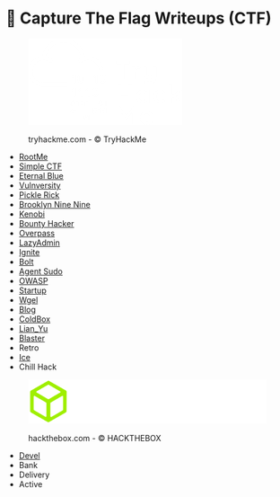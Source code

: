 # 🚩 Capture The Flag Writeups (CTF)

<div align="left" data-full-width="true">

<figure><img src=".gitbook/assets/spaces_EhofjMfYbx3gOUSReXD7_uploads_git-blob-d6717517efcd6cf2abc36234ddf89ae069267bc7_image-20230205151515316.webp" alt=""><figcaption><p>tryhackme.com - © TryHackMe</p></figcaption></figure>

</div>

* [RootMe](rootme.md)
* [Simple CTF](simple-ctf.md)
* [Eternal Blue](eternal-blue.md)
* [Vulnversity](vulnversity.md)
* [Pickle Rick](pickle-rick.md)
* [Brooklyn Nine Nine](brooklyn-nine-nine.md)
* [Kenobi](kenobi.md)
* [Bounty Hacker](bounty-hacker.md)
* [Overpass](overpass.md)
* [LazyAdmin](lazyadmin.md)
* [Ignite](ignite.md)
* [Bolt](bolt.md)
* [Agent Sudo](agent-sudo.md)
* [OWASP](owasp/)
* [Startup](startup.md)
* [Wgel](wgel.md)
* [Blog](blog.md)
* [ColdBox](coldbox.md)
* [Lian\_Yu](lian\_yu.md)
* [Blaster](blaster.md)
* Retro
* [Ice](ice.md)
* Chill Hack



<div align="left">

<figure><img src=".gitbook/assets/spaces_EhofjMfYbx3gOUSReXD7_uploads_git-blob-4d6d836c187ed06d910d94a8c98eab79e10bce11_logo-htb2.webp" alt=""><figcaption><p>hackthebox.com - © HACKTHEBOX</p></figcaption></figure>

</div>

* [Devel](devel.md)
* Bank
* Delivery
* Active
